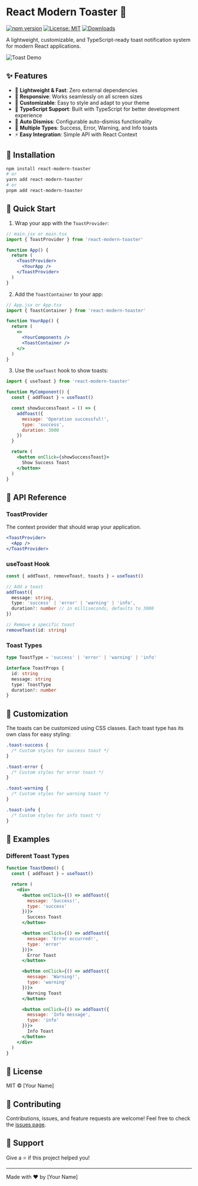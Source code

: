# React Modern Toaster 🔔

[![npm version](https://img.shields.io/npm/v/react-modern-toaster)](https://www.npmjs.com/package/react-modern-toaster)
[![License: MIT](https://img.shields.io/badge/License-MIT-yellow.svg)](https://opensource.org/licenses/MIT)
[![Downloads](https://img.shields.io/npm/dt/react-modern-toaster.svg)](https://www.npmjs.com/package/react-modern-toaster)

A lightweight, customizable, and TypeScript-ready toast notification system for modern React applications.

![Toast Demo](https://via.placeholder.com/600x200.png?text=Toast+Demo)

## ✨ Features

- 🚀 **Lightweight & Fast**: Zero external dependencies
- 📱 **Responsive**: Works seamlessly on all screen sizes
- 🎨 **Customizable**: Easy to style and adapt to your theme
- 💪 **TypeScript Support**: Built with TypeScript for better development experience
- 🔄 **Auto Dismiss**: Configurable auto-dismiss functionality
- 🎯 **Multiple Types**: Success, Error, Warning, and Info toasts
- ⚡ **Easy Integration**: Simple API with React Context

## 🔧 Installation

```bash
npm install react-modern-toaster
# or
yarn add react-modern-toaster
# or
pnpm add react-modern-toaster
```

## 🚀 Quick Start

1. Wrap your app with the `ToastProvider`:

```jsx
// main.jsx or main.tsx
import { ToastProvider } from 'react-modern-toaster'

function App() {
  return (
    <ToastProvider>
      <YourApp />
    </ToastProvider>
  )
}
```

2. Add the `ToastContainer` to your app:

```jsx
// App.jsx or App.tsx
import { ToastContainer } from 'react-modern-toaster'

function YourApp() {
  return (
    <>
      <YourComponents />
      <ToastContainer />
    </>
  )
}
```

3. Use the `useToast` hook to show toasts:

```jsx
import { useToast } from 'react-modern-toaster'

function MyComponent() {
  const { addToast } = useToast()

  const showSuccessToast = () => {
    addToast({
      message: 'Operation successful!',
      type: 'success',
      duration: 3000
    })
  }

  return (
    <button onClick={showSuccessToast}>
      Show Success Toast
    </button>
  )
}
```

## 📖 API Reference

### ToastProvider

The context provider that should wrap your application.

```jsx
<ToastProvider>
  <App />
</ToastProvider>
```

### useToast Hook

```typescript
const { addToast, removeToast, toasts } = useToast()

// Add a toast
addToast({
  message: string,
  type: 'success' | 'error' | 'warning' | 'info',
  duration?: number // in milliseconds, defaults to 3000
})

// Remove a specific toast
removeToast(id: string)
```

### Toast Types

```typescript
type ToastType = 'success' | 'error' | 'warning' | 'info'

interface ToastProps {
  id: string
  message: string
  type: ToastType
  duration?: number
}
```

## 🎨 Customization

The toasts can be customized using CSS classes. Each toast type has its own class for easy styling:

```css
.toast-success {
  /* Custom styles for success toast */
}

.toast-error {
  /* Custom styles for error toast */
}

.toast-warning {
  /* Custom styles for warning toast */
}

.toast-info {
  /* Custom styles for info toast */
}
```

## 🌟 Examples

### Different Toast Types

```jsx
function ToastDemo() {
  const { addToast } = useToast()

  return (
    <div>
      <button onClick={() => addToast({ 
        message: 'Success!', 
        type: 'success' 
      })}>
        Success Toast
      </button>

      <button onClick={() => addToast({ 
        message: 'Error occurred!', 
        type: 'error' 
      })}>
        Error Toast
      </button>

      <button onClick={() => addToast({ 
        message: 'Warning!', 
        type: 'warning' 
      })}>
        Warning Toast
      </button>

      <button onClick={() => addToast({ 
        message: 'Info message', 
        type: 'info' 
      })}>
        Info Toast
      </button>
    </div>
  )
}
```

## 📝 License

MIT © [Your Name]

## 🤝 Contributing

Contributions, issues, and feature requests are welcome! Feel free to check the [issues page](https://github.com/yourusername/react-modern-toaster/issues).

## 💖 Support

Give a ⭐️ if this project helped you!

---

Made with ❤️ by [Your Name]